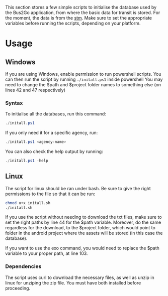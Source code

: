 This section stores a few simple scripts to initialise the database
used by the Bus2Go application, from where the basic data for transit
is stored. For the moment, the data is from the [stm](https://www.stm.info/en/about/developers).
Make sure to set the appropriate variables before running the scripts, depending on your platform.

# Usage
## Windows
If you are using Windows, enable permission to run powershell scripts. You can then run the script by running `./initall.ps1` inside powershell
You may need to change the $path and $project folder names to something else (on lines 42 and 47 respectively)
### Syntax
To initialise all the databases, run this command:
```powershell
./initall.ps1
```
If you only need it for a specific agency, run:
```powershell
./initall.ps1 <agency-name>
```
You can also check the help output by running:
```powershell
./initall.ps1 -help
```
## Linux
The script for linux should be ran under bash. Be sure to give the right permissions to the file so that it can be run:
```bash
chmod u+x initall.sh
./initall.sh
```
If you use the script without needing to download the txt files, make sure to set the right paths by line 44 for the $path variable.
Moreover, do the same regardless for the download, to the $project folder, which would point to folder in the android project where the
assets will be stored (in this case the database).

If you want to use the exo command, you would need to replace the $path variable to your proper path, at line 103.
### Dependencies
The script uses curl to download the necessary files, as well as unzip in linux for unziping the zip file. You must have both installed before
proceeding.
